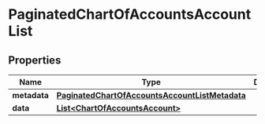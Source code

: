 

# PaginatedChartOfAccountsAccountList


## Properties

| Name | Type | Description | Notes |
|------------ | ------------- | ------------- | -------------|
|**metadata** | [**PaginatedChartOfAccountsAccountListMetadata**](PaginatedChartOfAccountsAccountListMetadata.md) |  |  [optional] |
|**data** | [**List&lt;ChartOfAccountsAccount&gt;**](ChartOfAccountsAccount.md) |  |  [optional] |



